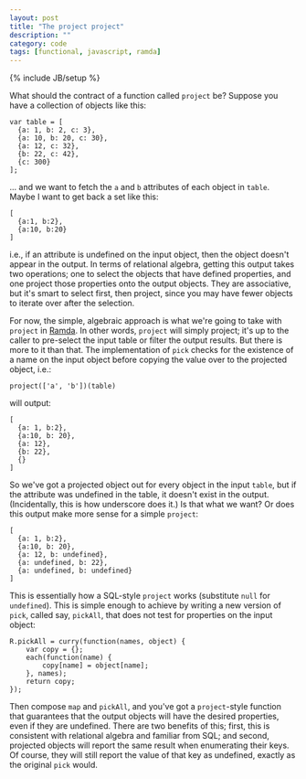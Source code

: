 ```yaml
---
layout: post
title: "The project project"
description: ""
category: code
tags: [functional, javascript, ramda]
---
```

{% include JB/setup %}

What should the contract of a function called `project` be? Suppose you have a collection of objects like this:

    var table = [
      {a: 1, b: 2, c: 3},
      {a: 10, b: 20, c: 30},
      {a: 12, c: 32},
      {b: 22, c: 42},
      {c: 300}
    ];

... and we want to fetch the `a` and `b` attributes of each object in `table`. Maybe I want to get back a set like this:

    [
      {a:1, b:2}, 
      {a:10, b:20}
    ]

i.e., if an attribute is undefined on the input object, then the object doesn't appear in the output. In terms of relational algebra, getting this output takes two operations; one to select the objects that have defined properties, and one project those properties onto the output objects. They are associative, but it's smart to select first, then project, since you may have fewer objects to iterate over after the selection. 

For now, the simple, algebraic approach is what we're going to take with `project` in [Ramda](https://github.com/ramda/ramda). In other words, `project` will simply project; it's up to the caller to pre-select the input table or filter the output results. But there is more to it than that. The implementation of `pick` checks for the existence of a name on the input object before copying the value over to the projected object, i.e.:

    project(['a', 'b'])(table) 

will output:

    [
      {a: 1, b:2}, 
      {a:10, b: 20}, 
      {a: 12}, 
      {b: 22}, 
      {}
    ]

So we've got a projected object out for every object in the input `table`, but if the attribute was undefined in the table, it doesn't exist in the output. (Incidentally, this is how underscore does it.) Is that what we want? Or does this output make more sense for a simple `project`:

    [
      {a: 1, b:2}, 
      {a:10, b: 20}, 
      {a: 12, b: undefined}, 
      {a: undefined, b: 22}, 
      {a: undefined, b: undefined}
    ]

This is essentially how a SQL-style `project` works (substitute `null` for `undefined`). This is simple enough to achieve by writing a new version of `pick`, called say, `pickAll`, that does not test for properties on the input object:

    R.pickAll = curry(function(names, object) {
        var copy = {};
        each(function(name) {
            copy[name] = object[name];
        }, names);
        return copy;
    });

Then compose `map` and `pickAll`, and you've got a `project`-style function that guarantees that the output objects will have the desired properties, even if they are undefined. There are two benefits of this; first, this is consistent with relational algebra and familiar from SQL; and second, projected objects will report the same result when enumerating their keys. Of course, they will still report the value of that key as undefined, exactly as the original `pick` would.






    



